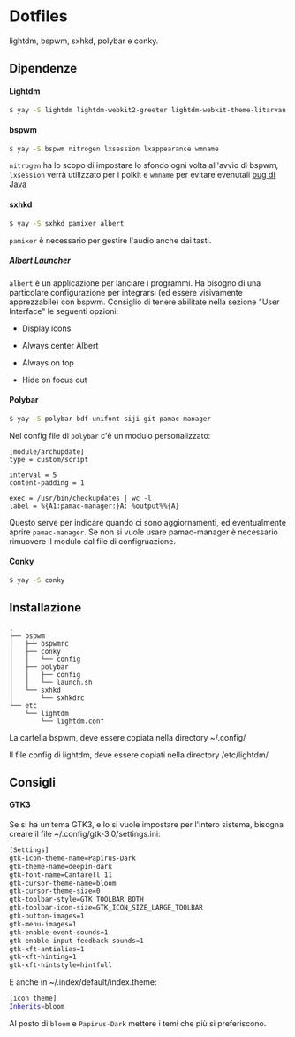 # Dotfiles

lightdm, bspwm, sxhkd, polybar e conky.

## Dipendenze

#### Lightdm

```bash
$ yay -S lightdm lightdm-webkit2-greeter lightdm-webkit-theme-litarvan light-locker
```

#### bspwm

```bash
$ yay -S bspwm nitrogen lxsession lxappearance wmname
```

`nitrogen` ha lo scopo di impostare lo sfondo ogni volta all'avvio di bspwm, `lxsession` verrà utilizzato per i polkit e `wmname` per evitare evenutali [bug di Java](https://wiki.archlinux.org/index.php/Bspwm#Problems_with_Java_applications)

#### sxhkd

```bash
$ yay -S sxhkd pamixer albert
```

`pamixer` è necessario per gestire l'audio anche dai tasti.

##### Albert Launcher

`albert` è un applicazione per lanciare i programmi. Ha bisogno di una particolare configurazione per integrarsi (ed essere visivamente apprezzabile) con bspwm.
Consiglio di tenere abilitate nella sezione "User Interface" le seguenti opzioni:

- Display icons

- Always center Albert

- Always on top

- Hide on focus out

#### Polybar

```bash
$ yay -S polybar bdf-unifont siji-git pamac-manager
```

Nel config file di `polybar` c'è un modulo personalizzato:

```vim
[module/archupdate]
type = custom/script

interval = 5
content-padding = 1

exec = /usr/bin/checkupdates | wc -l
label = %{A1:pamac-manager:}A: %output%%{A}
```

Questo serve per indicare quando ci sono aggiornamenti, ed eventualmente aprire `pamac-manager`. Se non si vuole usare pamac-manager è necessario rimuovere il modulo dal file di configruazione.

#### Conky

```bash
$ yay -S conky
```

## Installazione

```
.
├── bspwm
│   ├── bspwmrc
│   ├── conky
│   │   └── config
│   ├── polybar
│   │   ├── config
│   │   └── launch.sh
│   └── sxhkd
│       └── sxhkdrc
└── etc
    └── lightdm
        └── lightdm.conf
```

La cartella bspwm, deve essere copiata nella directory \~/.config/

Il file config di lightdm, deve essere copiati nella directory /etc/lightdm/

## Consigli

#### GTK3

Se si ha un tema GTK3, e lo si vuole impostare per l'intero sistema, bisogna creare il file ~/.config/gtk-3.0/settings.ini:

```bash
[Settings]
gtk-icon-theme-name=Papirus-Dark
gtk-theme-name=deepin-dark
gtk-font-name=Cantarell 11
gtk-cursor-theme-name=bloom
gtk-cursor-theme-size=0
gtk-toolbar-style=GTK_TOOLBAR_BOTH
gtk-toolbar-icon-size=GTK_ICON_SIZE_LARGE_TOOLBAR
gtk-button-images=1
gtk-menu-images=1
gtk-enable-event-sounds=1
gtk-enable-input-feedback-sounds=1
gtk-xft-antialias=1
gtk-xft-hinting=1
gtk-xft-hintstyle=hintfull
```

E anche in ~/.index/default/index.theme:

```bash
[icon theme]
Inherits=bloom
```

Al posto di `bloom` e `Papirus-Dark` mettere i temi che più si preferiscono.

